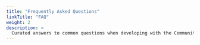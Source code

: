 ```yaml
---
title: "Frequently Asked Questions"
linkTitle: "FAQ"
weight: 2
description: >
  Curated answers to common questions when developing with the Community Health Toolkit 
---
```

